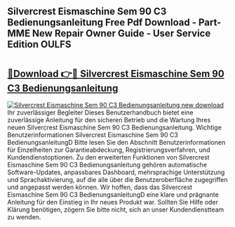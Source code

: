 ## Silvercrest Eismaschine Sem 90 C3 Bedienungsanleitung Free Pdf Download - Part-MME New Repair Owner Guide - User Service Edition OULFS

# <h2><a href="http://df4gem.blite.top/?on=Silvercrest+Eismaschine+Sem+90+C3+Bedienungsanleitung">🔗Download 👉🔴 Silvercrest Eismaschine Sem 90 C3 Bedienungsanleitung</a></h2>

[![Silvercrest Eismaschine Sem 90 C3 Bedienungsanleitung new download](https://i.imgur.com/lujVjoI.png)](http://df4gem.blite.top/?on=Silvercrest+Eismaschine+Sem+90+C3+Bedienungsanleitung)
Ihr zuverlässiger Begleiter Dieses Benutzerhandbuch bietet eine zuverlässige Anleitung für den sicheren Betrieb und die Wartung Ihres neuen Silvercrest Eismaschine Sem 90 C3 Bedienungsanleitung. Wichtige Benutzerinformationen Silvercrest Eismaschine Sem 90 C3 BedienungsanleitungD Bitte lesen Sie den Abschnitt Benutzerinformationen für Einzelheiten zur Garantieabdeckung, Registrierungsverfahren, und Kundendienstoptionen. Zu den erweiterten Funktionen von Silvercrest Eismaschine Sem 90 C3 Bedienungsanleitung gehören automatische Software-Updates, anpassbares Dashboard, mehrsprachige Unterstützung und Sprachaktivierung, auf die alle über die Benutzeroberfläche zugegriffen und angepasst werden können. Wir hoffen, dass das Silvercrest Eismaschine Sem 90 C3 BedienungsanleitungD eine klare und prägnante Anleitung für den Einstieg in Ihr neues Produkt war. Sollten Sie Hilfe oder Klärung benötigen, zögern Sie bitte nicht, sich an unser Kundendienstteam zu wenden.
